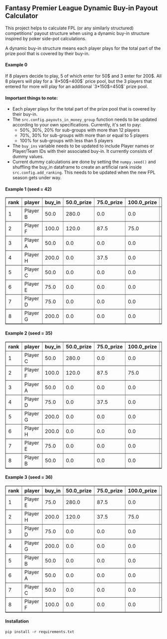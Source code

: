## Fantasy Premier League Dynamic Buy-in Payout Calculator
This project helps to calculate FPL (or any similarly structured) competitions' payout structure when using a dynamic buy-in structure inspired by poker side-pot calculations.

A dynamic buy-in structure means each player plays for the total part of the prize pool that is covered by their buy-in. 

#### Example 0
If 8 players decide to play, 5 of which enter for 50$ and 3 enter for 200$. 
All 8 players will play for a `8*50$=400$` price pool, but the 3 players that entered for more will play for an additional `3*150$=450$` prize pool.

#### Important things to note:
- Each player plays for the total part of the prize pool that is covered by their buy-in. 
- The `src.config.payouts_in_money_group` function needs to be updated according to your own specifications. Currently, it's set to pay:
  - 50%, 30%, 20% for sub-groups with more than 12 players
  - 70%, 30% for sub-groups with more than or equal to 5 players
  - 100% for sub-groups with less than 5 players
- The `buy_ins` variable needs to be updated to include Player names or Player/Team IDs with their associated buy-in. It currently consists of dummy values.
- Current dummy calculations are done by setting the `numpy.seed()` and shuffling the buy_in dataframe to create an artificial rank inside `src.config.add_ranking`. This needs to be updated when the new FPL season gets under way.

#### Example 1 (seed = 42)
<table border="1" class="dataframe">
  <thead>
    <tr style="text-align: right;">
      <th>rank</th>
      <th>player</th>
      <th>buy_in</th>
      <th>50.0_prize</th>
      <th>75.0_prize</th>
      <th>100.0_prize</th>
      <th>200.0_prize</th>
      <th>total</th>
    </tr>
  </thead>
  <tbody>
    <tr>
      <td>1</td>
      <td>Player B</td>
      <td>50.0</td>
      <td>280.0</td>
      <td>0.0</td>
      <td>0.0</td>
      <td>0.0</td>
      <td>280.0</td>
    </tr>
    <tr>
      <td>2</td>
      <td>Player F</td>
      <td>100.0</td>
      <td>120.0</td>
      <td>87.5</td>
      <td>75.0</td>
      <td>0.0</td>
      <td>282.5</td>
    </tr>
    <tr>
      <td>3</td>
      <td>Player A</td>
      <td>50.0</td>
      <td>0.0</td>
      <td>0.0</td>
      <td>0.0</td>
      <td>0.0</td>
      <td>0.0</td>
    </tr>
    <tr>
      <td>4</td>
      <td>Player H</td>
      <td>200.0</td>
      <td>0.0</td>
      <td>37.5</td>
      <td>0.0</td>
      <td>200.0</td>
      <td>237.5</td>
    </tr>
    <tr>
      <td>5</td>
      <td>Player C</td>
      <td>50.0</td>
      <td>0.0</td>
      <td>0.0</td>
      <td>0.0</td>
      <td>0.0</td>
      <td>0.0</td>
    </tr>
    <tr>
      <td>6</td>
      <td>Player E</td>
      <td>75.0</td>
      <td>0.0</td>
      <td>0.0</td>
      <td>0.0</td>
      <td>0.0</td>
      <td>0.0</td>
    </tr>
    <tr>
      <td>7</td>
      <td>Player D</td>
      <td>75.0</td>
      <td>0.0</td>
      <td>0.0</td>
      <td>0.0</td>
      <td>0.0</td>
      <td>0.0</td>
    </tr>
    <tr>
      <td>8</td>
      <td>Player G</td>
      <td>200.0</td>
      <td>0.0</td>
      <td>0.0</td>
      <td>0.0</td>
      <td>0.0</td>
      <td>0.0</td>
    </tr>
  </tbody>
</table>

#### Example 2 (seed = 35)
<table border="1" class="dataframe">
  <thead>
    <tr style="text-align: right;">
      <th>rank</th>
      <th>player</th>
      <th>buy_in</th>
      <th>50.0_prize</th>
      <th>75.0_prize</th>
      <th>100.0_prize</th>
      <th>200.0_prize</th>
      <th>total</th>
    </tr>
  </thead>
  <tbody>
    <tr>
      <td>1</td>
      <td>Player C</td>
      <td>50.0</td>
      <td>280.0</td>
      <td>0.0</td>
      <td>0.0</td>
      <td>0.0</td>
      <td>280.0</td>
    </tr>
    <tr>
      <td>2</td>
      <td>Player F</td>
      <td>100.0</td>
      <td>120.0</td>
      <td>87.5</td>
      <td>75.0</td>
      <td>0.0</td>
      <td>282.5</td>
    </tr>
    <tr>
      <td>3</td>
      <td>Player A</td>
      <td>50.0</td>
      <td>0.0</td>
      <td>0.0</td>
      <td>0.0</td>
      <td>0.0</td>
      <td>0.0</td>
    </tr>
    <tr>
      <td>4</td>
      <td>Player D</td>
      <td>75.0</td>
      <td>0.0</td>
      <td>37.5</td>
      <td>0.0</td>
      <td>0.0</td>
      <td>37.5</td>
    </tr>
    <tr>
      <td>5</td>
      <td>Player G</td>
      <td>200.0</td>
      <td>0.0</td>
      <td>0.0</td>
      <td>0.0</td>
      <td>200.0</td>
      <td>200.0</td>
    </tr>
    <tr>
      <td>6</td>
      <td>Player H</td>
      <td>200.0</td>
      <td>0.0</td>
      <td>0.0</td>
      <td>0.0</td>
      <td>0.0</td>
      <td>0.0</td>
    </tr>
    <tr>
      <td>7</td>
      <td>Player E</td>
      <td>75.0</td>
      <td>0.0</td>
      <td>0.0</td>
      <td>0.0</td>
      <td>0.0</td>
      <td>0.0</td>
    </tr>
    <tr>
      <td>8</td>
      <td>Player B</td>
      <td>50.0</td>
      <td>0.0</td>
      <td>0.0</td>
      <td>0.0</td>
      <td>0.0</td>
      <td>0.0</td>
    </tr>
  </tbody>
</table>

#### Example 3 (seed = 36)
<table border="1" class="dataframe">
  <thead>
    <tr style="text-align: right;">
      <th>rank</th>
      <th>player</th>
      <th>buy_in</th>
      <th>50.0_prize</th>
      <th>75.0_prize</th>
      <th>100.0_prize</th>
      <th>200.0_prize</th>
      <th>total</th>
    </tr>
  </thead>
  <tbody>
    <tr>
      <td>1</td>
      <td>Player E</td>
      <td>75.0</td>
      <td>280.0</td>
      <td>87.5</td>
      <td>0.0</td>
      <td>0.0</td>
      <td>367.5</td>
    </tr>
    <tr>
      <td>2</td>
      <td>Player H</td>
      <td>200.0</td>
      <td>120.0</td>
      <td>37.5</td>
      <td>75.0</td>
      <td>200.0</td>
      <td>432.5</td>
    </tr>
    <tr>
      <td>3</td>
      <td>Player D</td>
      <td>75.0</td>
      <td>0.0</td>
      <td>0.0</td>
      <td>0.0</td>
      <td>0.0</td>
      <td>0.0</td>
    </tr>
    <tr>
      <td>4</td>
      <td>Player G</td>
      <td>200.0</td>
      <td>0.0</td>
      <td>0.0</td>
      <td>0.0</td>
      <td>0.0</td>
      <td>0.0</td>
    </tr>
    <tr>
      <td>5</td>
      <td>Player B</td>
      <td>50.0</td>
      <td>0.0</td>
      <td>0.0</td>
      <td>0.0</td>
      <td>0.0</td>
      <td>0.0</td>
    </tr>
    <tr>
      <td>6</td>
      <td>Player A</td>
      <td>50.0</td>
      <td>0.0</td>
      <td>0.0</td>
      <td>0.0</td>
      <td>0.0</td>
      <td>0.0</td>
    </tr>
    <tr>
      <td>7</td>
      <td>Player C</td>
      <td>50.0</td>
      <td>0.0</td>
      <td>0.0</td>
      <td>0.0</td>
      <td>0.0</td>
      <td>0.0</td>
    </tr>
    <tr>
      <td>8</td>
      <td>Player F</td>
      <td>100.0</td>
      <td>0.0</td>
      <td>0.0</td>
      <td>0.0</td>
      <td>0.0</td>
      <td>0.0</td>
    </tr>
  </tbody>
</table>



#### Installation
`pip install -r requirements.txt`

